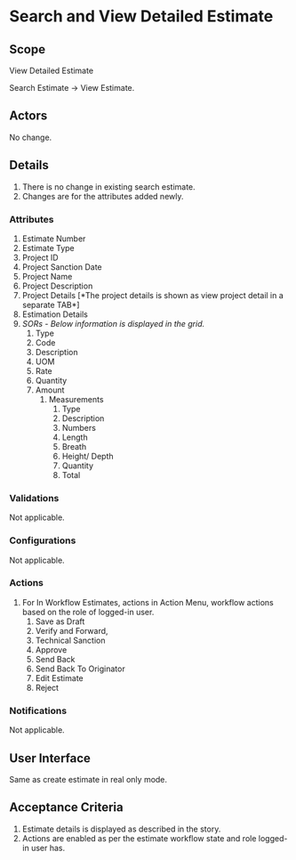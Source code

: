 # Search and View Detailed Estimate

## Scope

View Detailed Estimate

Search Estimate → View Estimate.

## Actors <a href="#actors" id="actors"></a>

No change.

## Details <a href="#details" id="details"></a>

1. There is no change in existing search estimate.
2. Changes are for the attributes added newly.

### Attributes <a href="#attributes" id="attributes"></a>

1. Estimate Number
2. Estimate Type
3. Project ID
4. Project Sanction Date
5. Project Name
6. Project Description
7. Project Details \[\*The project details is shown as view project detail in a separate TAB\*]
8. Estimation Details
9. _SORs - Below information is displayed in the grid._
   1. Type
   2. Code
   3. Description
   4. UOM
   5. Rate
   6. Quantity
   7. Amount
      1. Measurements
         1. Type
         2. Description
         3. Numbers
         4. Length
         5. Breath
         6. Height/ Depth
         7. Quantity
         8. Total

### Validations <a href="#validations" id="validations"></a>

Not applicable.

### Configurations <a href="#configurations" id="configurations"></a>

Not applicable.

### Actions <a href="#actions" id="actions"></a>

1. For In Workflow Estimates, actions in Action Menu, workflow actions based on the role of logged-in user.
   1. Save as Draft
   2. Verify and Forward,
   3. Technical Sanction
   4. Approve
   5. Send Back
   6. Send Back To Originator
   7. Edit Estimate
   8. Reject

### Notifications <a href="#notifications" id="notifications"></a>

Not applicable.

## User Interface <a href="#userinterface" id="userinterface"></a>

Same as create estimate in real only mode.

## Acceptance Criteria <a href="#acceptancecriteria" id="acceptancecriteria"></a>

1. Estimate details is displayed as described in the story.
2. Actions are enabled as per the estimate workflow state and role logged-in user has.
